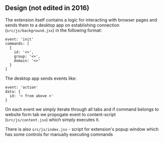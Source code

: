 ## Design (not edited in 2016)

The extension itself contains a logic for interacting with browser pages and sends them
to a desktop app on establishing connection (`src/js/background.jsx`) in the following format:

```
event: 'init'
commands: [
  {
    id: '<>',
    group: '<>',
    domain: '<>'
  }
]
```

The desktop app sends events like:

```
event: 'action'
data: {
  id: '< from above >'
}
```

On each event we simply iterate through all tabs and if command belongs to website form tab we propogate event to content-script (`src/js/content.jsx`)  which simply executes it.

There is also `src/js/index.jsx` - script for extension's popup window which has some controls for manually executing commands
